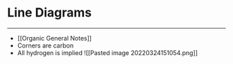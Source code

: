 # Line Diagrams
---
- [[Organic General Notes]]
- Corners are carbon
- All hydrogen is implied
![[Pasted image 20220324151054.png]]